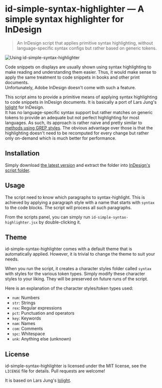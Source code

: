 # id-simple-syntax-highlighter — A simple syntax highlighter for InDesign

> An InDesign script that applies primitive syntax highlighting, without language-specific syntax configs but rather based on generic tokens.

![Using id-simple-syntax-highlighter](https://cdn.baltpeter.io/img/id-simple-syntax-highlighter-demo-hero.gif)

Code snippets on displays are usually shown using syntax highlighting to make reading and understanding them easier. Thus, it would make sense to apply the same treatment to code snippets in books and other print documents.  
Unfortunately, Adobe InDesign doesn't come with such a feature.

This script aims to provide a primitive means of applying syntax highlighting to code snippets in InDesign documents. It is basically a port of Lars Jung's [lolight](https://larsjung.de/lolight/) for InDesign.  
It has no language-specific syntax support but rather matches on generic tokens to provide an adequate but not perfect highlighting for most languages. As such, its approach is rather naive and pretty similar to [methods using GREP styles](https://graphicdesign.stackexchange.com/a/6998). The obvious advantage over those is that the highlighting doesn't need to be recomputed for every change but rather only on-demand which is much better for performance.

## Installation

Simply download [the latest version](https://github.com/baltpeter/id-simple-syntax-highlighter/archive/master.zip) and extract the folder into [InDesign's script folder](https://www.danrodney.com/scripts/directions-installingscripts.html).

## Usage

The script need to know which paragraphs to syntax-highlight. This is achieved by applying a paragraph style with a name that starts with `syntax` to the code blocks. The script will process all such paragraphs.

From the scripts panel, you can simply run `id-simple-syntax-highlighter.jsx` by double-clicking it.

## Theme

id-simple-syntax-highlighter comes with a default theme that is automatically applied. However, it is trivial to change the theme to suit your needs.

When you run the script, it creates a character styles folder called `syntax` with styles for the various token types. Simply modify these character styles to your liking. They will be preserved on future runs of the script.

Here is an explanation of the character styles/token types used:

* `num`: Numbers
* `str`: Strings
* `rex`: Regular expressions 
* `pct`: Punctuation and operators
* `key`: Keywords
* `nam`: Names
* `com`: Comments
* `spc`: Whitespace
* `unk`: Anything else (unknown)

## License

id-simple-syntax-highlighter is licensed under the MIT license, see the `LICENSE` file for details. Pull requests are welcome!

It is based on Lars Jung's [lolight](https://larsjung.de/lolight/).
